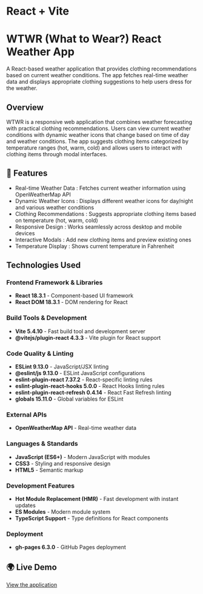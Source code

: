 # React + Vite

# WTWR (What to Wear?) React Weather App

A React-based weather application that provides clothing recommendations based on current weather conditions. The app fetches real-time weather data and displays appropriate clothing suggestions to help users dress for the weather.

## Overview

WTWR is a responsive web application that combines weather forecasting with practical clothing recommendations. Users can view current weather conditions with dynamic weather icons that change based on time of day and weather conditions. The app suggests clothing items categorized by temperature ranges (hot, warm, cold) and allows users to interact with clothing items through modal interfaces.

## 🌟 Features

- Real-time Weather Data : Fetches current weather information using OpenWeatherMap API
- Dynamic Weather Icons : Displays different weather icons for day/night and various weather conditions
- Clothing Recommendations : Suggests appropriate clothing items based on temperature (hot, warm, cold)
- Responsive Design : Works seamlessly across desktop and mobile devices
- Interactive Modals : Add new clothing items and preview existing ones
- Temperature Display : Shows current temperature in Fahrenheit

## Technologies Used

### Frontend Framework & Libraries

- **React 18.3.1** - Component-based UI framework
- **React DOM 18.3.1** - DOM rendering for React

### Build Tools & Development

- **Vite 5.4.10** - Fast build tool and development server
- **@vitejs/plugin-react 4.3.3** - Vite plugin for React support

### Code Quality & Linting

- **ESLint 9.13.0** - JavaScript/JSX linting
- **@eslint/js 9.13.0** - ESLint JavaScript configurations
- **eslint-plugin-react 7.37.2** - React-specific linting rules
- **eslint-plugin-react-hooks 5.0.0** - React Hooks linting rules
- **eslint-plugin-react-refresh 0.4.14** - React Fast Refresh linting
- **globals 15.11.0** - Global variables for ESLint

### External APIs

- **OpenWeatherMap API** - Real-time weather data

### Languages & Standards

- **JavaScript (ES6+)** - Modern JavaScript with modules
- **CSS3** - Styling and responsive design
- **HTML5** - Semantic markup

### Development Features

- **Hot Module Replacement (HMR)** - Fast development with instant updates
- **ES Modules** - Modern module system
- **TypeScript Support** - Type definitions for React components

### Deployment

- **gh-pages 6.3.0** - GitHub Pages deployment

## 🌍 Live Demo

[View the application](https://cdmstr-kev.github.io/se_project_react/)
